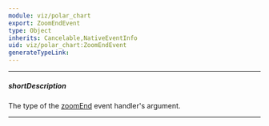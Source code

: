 ```yaml
---
module: viz/polar_chart
export: ZoomEndEvent
type: Object
inherits: Cancelable,NativeEventInfo
uid: viz/polar_chart:ZoomEndEvent
generateTypeLink: 
---
```

---
##### shortDescription
The type of the [zoomEnd]({basewidgetpath}/Events/#zoomEnd) event handler's argument.

---
<!-- Description goes here -->